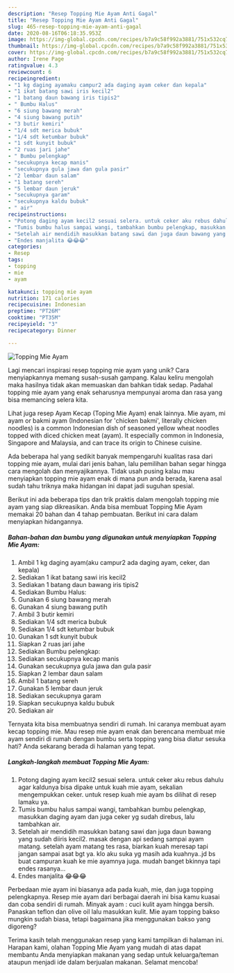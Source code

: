 ```yaml
---
description: "Resep Topping Mie Ayam Anti Gagal"
title: "Resep Topping Mie Ayam Anti Gagal"
slug: 465-resep-topping-mie-ayam-anti-gagal
date: 2020-08-16T06:18:35.953Z
image: https://img-global.cpcdn.com/recipes/b7a9c58f992a3881/751x532cq70/topping-mie-ayam-foto-resep-utama.jpg
thumbnail: https://img-global.cpcdn.com/recipes/b7a9c58f992a3881/751x532cq70/topping-mie-ayam-foto-resep-utama.jpg
cover: https://img-global.cpcdn.com/recipes/b7a9c58f992a3881/751x532cq70/topping-mie-ayam-foto-resep-utama.jpg
author: Irene Page
ratingvalue: 4.3
reviewcount: 6
recipeingredient:
- "1 kg daging ayamaku campur2 ada daging ayam ceker dan kepala"
- "1 ikat batang sawi iris kecil2"
- "1 batang daun bawang iris tipis2"
- " Bumbu Halus"
- "6 siung bawang merah"
- "4 siung bawang putih"
- "3 butir kemiri"
- "1/4 sdt merica bubuk"
- "1/4 sdt ketumbar bubuk"
- "1 sdt kunyit bubuk"
- "2 ruas jari jahe"
- " Bumbu pelengkap"
- "secukupnya kecap manis"
- "secukupnya gula jawa dan gula pasir"
- "2 lembar daun salam"
- "1 batang sereh"
- "5 lembar daun jeruk"
- "secukupnya garam"
- "secukupnya kaldu bubuk"
- " air"
recipeinstructions:
- "Potong daging ayam kecil2 sesuai selera. untuk ceker aku rebus dahulu agar kaldunya bisa dipake untuk kuah mie ayam, sekalian mengempukkan ceker. untuk resep kuah mie ayam bs dilihat di resep lamaku ya."
- "Tumis bumbu halus sampai wangi, tambahkan bumbu pelengkap, masukkan daging ayam dan juga ceker yg sudah direbus, lalu tambahkan air."
- "Setelah air mendidih masukkan batang sawi dan juga daun bawang yang sudah diiris kecil2. masak dengan api sedang sampai ayam matang. setelah ayam matang tes rasa, biarkan kuah meresap tapi jangan sampai asat bgt ya. klo aku suka yg masih ada kuahnya..jd bs buat campuran kuah ke mie ayamnya juga. mudah banget bkinnya tapi endes rasanya..."
- "Endes manjalita 😂😂😂"
categories:
- Resep
tags:
- topping
- mie
- ayam

katakunci: topping mie ayam 
nutrition: 171 calories
recipecuisine: Indonesian
preptime: "PT26M"
cooktime: "PT35M"
recipeyield: "3"
recipecategory: Dinner

---
```



![Topping Mie Ayam](https://img-global.cpcdn.com/recipes/b7a9c58f992a3881/751x532cq70/topping-mie-ayam-foto-resep-utama.jpg)

Lagi mencari inspirasi resep topping mie ayam yang unik? Cara menyiapkannya memang susah-susah gampang. Kalau keliru mengolah maka hasilnya tidak akan memuaskan dan bahkan tidak sedap. Padahal topping mie ayam yang enak seharusnya mempunyai aroma dan rasa yang bisa memancing selera kita.

Lihat juga resep Ayam Kecap (Toping Mie Ayam) enak lainnya. Mie ayam, mi ayam or bakmi ayam (Indonesian for &#39;chicken bakmi&#39;, literally chicken noodles) is a common Indonesian dish of seasoned yellow wheat noodles topped with diced chicken meat (ayam). It especially common in Indonesia, Singapore and Malaysia, and can trace its origin to Chinese cuisine.

Ada beberapa hal yang sedikit banyak mempengaruhi kualitas rasa dari topping mie ayam, mulai dari jenis bahan, lalu pemilihan bahan segar hingga cara mengolah dan menyajikannya. Tidak usah pusing kalau mau menyiapkan topping mie ayam enak di mana pun anda berada, karena asal sudah tahu triknya maka hidangan ini dapat jadi suguhan spesial.


Berikut ini ada beberapa tips dan trik praktis dalam mengolah topping mie ayam yang siap dikreasikan. Anda bisa membuat Topping Mie Ayam memakai 20 bahan dan 4 tahap pembuatan. Berikut ini cara dalam menyiapkan hidangannya.

<!--inarticleads1-->

##### Bahan-bahan dan bumbu yang digunakan untuk menyiapkan Topping Mie Ayam:

1. Ambil 1 kg daging ayam(aku campur2 ada daging ayam, ceker, dan kepala)
1. Sediakan 1 ikat batang sawi iris kecil2
1. Sediakan 1 batang daun bawang iris tipis2
1. Sediakan  Bumbu Halus:
1. Gunakan 6 siung bawang merah
1. Gunakan 4 siung bawang putih
1. Ambil 3 butir kemiri
1. Sediakan 1/4 sdt merica bubuk
1. Sediakan 1/4 sdt ketumbar bubuk
1. Gunakan 1 sdt kunyit bubuk
1. Siapkan 2 ruas jari jahe
1. Sediakan  Bumbu pelengkap:
1. Sediakan secukupnya kecap manis
1. Gunakan secukupnya gula jawa dan gula pasir
1. Siapkan 2 lembar daun salam
1. Ambil 1 batang sereh
1. Gunakan 5 lembar daun jeruk
1. Sediakan secukupnya garam
1. Siapkan secukupnya kaldu bubuk
1. Sediakan  air


Ternyata kita bisa membuatnya sendiri di rumah. Ini caranya membuat ayam kecap topping mie. Mau resep mie ayam enak dan berencana membuat mie ayam sendiri di rumah dengan bumbu serta topping yang bisa diatur sesuka hati? Anda sekarang berada di halaman yang tepat. 

<!--inarticleads2-->

##### Langkah-langkah membuat Topping Mie Ayam:

1. Potong daging ayam kecil2 sesuai selera. untuk ceker aku rebus dahulu agar kaldunya bisa dipake untuk kuah mie ayam, sekalian mengempukkan ceker. untuk resep kuah mie ayam bs dilihat di resep lamaku ya.
1. Tumis bumbu halus sampai wangi, tambahkan bumbu pelengkap, masukkan daging ayam dan juga ceker yg sudah direbus, lalu tambahkan air.
1. Setelah air mendidih masukkan batang sawi dan juga daun bawang yang sudah diiris kecil2. masak dengan api sedang sampai ayam matang. setelah ayam matang tes rasa, biarkan kuah meresap tapi jangan sampai asat bgt ya. klo aku suka yg masih ada kuahnya..jd bs buat campuran kuah ke mie ayamnya juga. mudah banget bkinnya tapi endes rasanya...
1. Endes manjalita 😂😂😂


Perbedaan mie ayam ini biasanya ada pada kuah, mie, dan juga topping pelengkapnya. Resep mie ayam dari berbagai daerah ini bisa kamu kuasai dan coba sendiri di rumah. Minyak ayam : cuci kulit ayam hingga bersih. Panaskan teflon dan olive oil lalu masukkan kulit. Mie ayam topping bakso mungkin sudah biasa, tetapi bagaimana jika menggunakan bakso yang digoreng? 

Terima kasih telah menggunakan resep yang kami tampilkan di halaman ini. Harapan kami, olahan Topping Mie Ayam yang mudah di atas dapat membantu Anda menyiapkan makanan yang sedap untuk keluarga/teman ataupun menjadi ide dalam berjualan makanan. Selamat mencoba!
